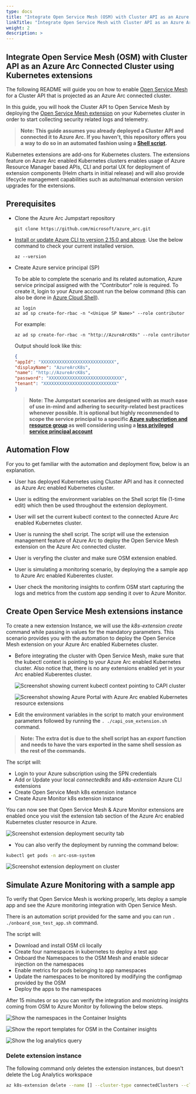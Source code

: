 ```yaml
---
type: docs
title: "Integrate Open Service Mesh (OSM) with Cluster API as an Azure Arc Connected Cluster using Kubernetes extensions"
linkTitle: "Integrate Open Service Mesh with Cluster API as an Azure Arc Connected Cluster using Kubernetes extensions"
weight: 2
description: >
---
```


## Integrate Open Service Mesh (OSM) with Cluster API as an Azure Arc Connected Cluster using Kubernetes extensions

The following README will guide you on how to enable [Open Service Mesh](https://openservicemesh.io/) for a Cluster API that is projected as an Azure Arc connected cluster.

In this guide, you will hook the Cluster API to Open Service Mesh by deploying the [Open Service Mesh extension](https://docs.microsoft.com/en-us/azure/azure-arc/kubernetes/tutorial-arc-enabled-osm) on your Kubernetes cluster in order to start collecting security related logs and telemetry.  

> **Note: This guide assumes you already deployed a Cluster API and connected it to Azure Arc. If you haven't, this repository offers you a way to do so in an automated fashion using a [Shell script](https://azurearcjumpstart.io/azure_arc_jumpstart/azure_arc_k8s/cluster_api/capi_azure/).**

Kubernetes extensions are add-ons for Kubernetes clusters. The extensions feature on Azure Arc enabled Kubernetes clusters enables usage of Azure Resource Manager based APIs, CLI and portal UX for deployment of extension components (Helm charts in initial release) and will also provide lifecycle management capabilities such as auto/manual extension version upgrades for the extensions.

## Prerequisites

* Clone the Azure Arc Jumpstart repository

    ```shell
    git clone https://github.com/microsoft/azure_arc.git
    ```

* [Install or update Azure CLI to version 2.15.0 and above](https://docs.microsoft.com/en-us/cli/azure/install-azure-cli?view=azure-cli-latest). Use the below command to check your current installed version.

  ```shell
  az --version
  ```

* Create Azure service principal (SP)

    To be able to complete the scenario and its related automation, Azure service principal assigned with the “Contributor” role is required. To create it, login to your Azure account run the below command (this can also be done in [Azure Cloud Shell](https://shell.azure.com/)).

    ```shell
    az login
    az ad sp create-for-rbac -n "<Unique SP Name>" --role contributor
    ```

    For example:

    ```shell
    az ad sp create-for-rbac -n "http://AzureArcK8s" --role contributor
    ```

    Output should look like this:

    ```json
    {
    "appId": "XXXXXXXXXXXXXXXXXXXXXXXXXXXX",
    "displayName": "AzureArcK8s",
    "name": "http://AzureArcK8s",
    "password": "XXXXXXXXXXXXXXXXXXXXXXXXXXXX",
    "tenant": "XXXXXXXXXXXXXXXXXXXXXXXXXXXX"
    }
    ```

    > **Note: The Jumpstart scenarios are designed with as much ease of use in-mind and adhering to security-related best practices whenever possible. It is optional but highly recommended to scope the service principal to a specific [Azure subscription and resource group](https://docs.microsoft.com/en-us/cli/azure/ad/sp?view=azure-cli-latest) as well considering using a [less privileged service principal account](https://docs.microsoft.com/en-us/azure/role-based-access-control/best-practices)**

## Automation Flow

For you to get familiar with the automation and deployment flow, below is an explanation.

* User has deployed Kubernetes using Cluster API and has it connected as Azure Arc enabled Kubernetes cluster.

* User is editing the environment variables on the Shell script file (1-time edit) which then be used throughout the extension deployment.

* User will set the current kubectl context to the connected Azure Arc enabled Kubernetes cluster.

* User is running the shell script. The script will use the extension management feature of Azure Arc to deploy the Open Service Mesh extension on the Azure Arc connected cluster.

* User is veryfing the cluster and make sure OSM extension enabled.

* User is simulating a monitoring scenario, by deploying the a sample app to Azure Arc enabled Kuberentes cluster.

* User check the monitoring insights to confirm OSM start capturing the logs and metrics from the custom app sending it over to Azure Monitor.

## Create Open Service Mesh extensions instance

To create a new extension Instance, we will use the _k8s-extension create_ command while passing in values for the mandatory parameters. This scenario provides you with the automation to deploy the Open Service Mesh extension on your Azure Arc enabled Kubernetes cluster.

* Before integrating the cluster with Open Service Mesh, make sure that the kubectl context is pointing to your Azure Arc enabled Kubernetes cluster. Also notice that, there is no any extensions enabled yet in your Arc enabled Kuberentes cluster.

    ![Screenshot showing current kubectl context pointing to CAPI cluster](./01.png)

    ![Screenshot showing Azure Portal with Azure Arc enabled Kubernetes resource extensions](./02.png)

* Edit the environment variables in the script to match your environment parameters followed by running the ```. ./capi_osm_extension.sh``` command.

 > **Note: The extra dot is due to the shell script has an *export* function and needs to have the vars exported in the same shell session as the rest of the commands.**

   The script will:

* Login to your Azure subscription using the SPN credentials
* Add or Update your local _connectedk8s_ and _k8s-extension_ Azure CLI extensions
* Create Open Service Mesh k8s extension instance
* Create Azure Monitor k8s extension instance

You can now see that Open Service Mesh & Azure Monitor extensions are enabled once you visit the extension tab section of the Azure Arc enabled Kubernetes cluster resource in Azure.

![Screenshot extension deployment security tab](./03.png)

* You can also verify the deployment by running the command below:

```bash
kubectl get pods -n arc-osm-system
```

![Screenshot extension deployment on cluster](./04.png)

## Simulate Azure Monitoring with a sample app

To verify that Open Service Mesh is working properly, lets deploy a sample app and see the Azure monitoring integration with Open Service Mesh.

There is an automation script provided for the same and you can run ```. ./onboard_osm_test_app.sh``` command.

The script will:

* Download and install OSM cli locally
* Create four namespaces in kubernetes to deploy a test app
* Onboard the Namespaces to the OSM Mesh and enable sidecar injection on the namespaces
* Enable metrics for pods belonging to app namespaces
* Update the namespaces to be monitored by modifying the configmap provided by the OSM
* Deploy the apps to the namespaces

After 15 minutes or so you can verify the integration and moniotring insights coming from OSM to Azure Monitor by following the below steps.

![Show the namespaces in the Container Insights](./05.png)

![Show the report templates for OSM in the Container insights](./06.png)

![Show the log analytics query ](./07.png)

### Delete extension instance

The following command only deletes the extension instances, but doesn't delete the Log Analytics workspace 

```bash
az k8s-extension delete --name [] --cluster-type connectedClusters --cluster-name <cluster-name> --resource-group <resource-group>
```
